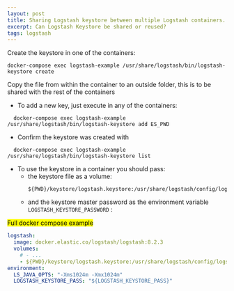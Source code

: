 ```yaml
---
layout: post
title: Sharing Logstash keystore between multiple Logstash containers.
excerpt: Can Logstash Keystore be shared or reused?
tags: logstash 
---
```


Create the keystore in one of the containers:

```
docker-compose exec logstash-example /usr/share/logstash/bin/logstash-keystore create
```

Copy the file from within the container to an outside folder, this is to be shared with the rest of the containers
  - To add a new key, just execute in any of the containers:
  ```
    docker-compose exec logstash-example /usr/share/logstash/bin/logstash-keystore add ES_PWD
  ```
  - Confirm the keystore was created with 
  ```
    docker-compose exec logstash-example /usr/share/logstash/bin/logstash-keystore list
  ```

  - To use the keystore in a container you should pass: 
    - the keystore file as a volume:
      ```
      ${PWD}/keystore/logstash.keystore:/usr/share/logstash/config/logstash.keystore
      ```
    - and the keystore master password as the environment variable ```LOGSTASH_KEYSTORE_PASSWORD``` :
 
<mark> Full docker compose example </mark>

  ```yaml
  logstash:
    image: docker.elastic.co/logstash/logstash:8.2.3
    volumes:
      # - ...
      - ${PWD}/keystore/logstash.keystore:/usr/share/logstash/config/logstash.keystore
  environment:
    LS_JAVA_OPTS: "-Xms1024m -Xmx1024m"
    LOGSTASH_KEYSTORE_PASS: "${LOGSTASH_KEYSTORE_PASS}"
  ```